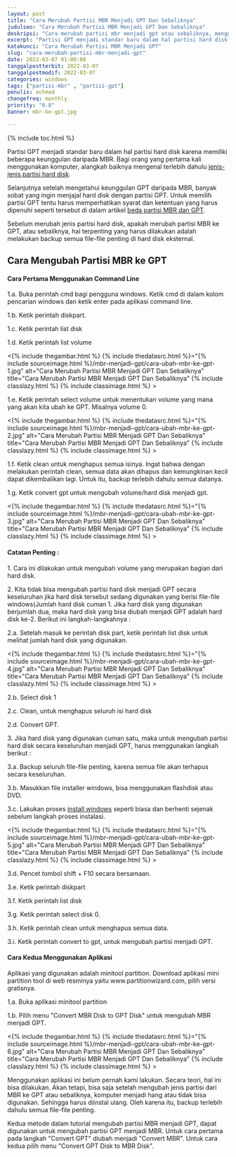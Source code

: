 ```yaml
---
layout: post
title: "Cara Merubah Partisi MBR Menjadi GPT Dan Sebaliknya"
judulseo: "Cara Merubah Partisi MBR Menjadi GPT Dan Sebaliknya"
deskripsi: "Cara merubah partisi mbr menjadi gpt atau sebaliknya, menggunakan command line windows atau aplikasi yang mendukung"
excerpt: "Partisi GPT menjadi standar baru dalam hal partisi hard disk karena memiliki beberapa keunggulan daripada MBR. Bagi orang yang pertama kali menggunakan komputer, alangkah baiknya mengenal terlebih dahulu"
katakunci: "Cara Merubah Partisi MBR Menjadi GPT"
slug: "cara-merubah-partisi-mbr-menjadi-gpt"
date: 2022-03-07 01:00:00
tanggalpostterbit: 2022-03-07
tanggalpostmodif: 2022-03-07
categories: windows
tags: ["partisi-mbr" , "partisi-gpt"]
penulis: achmad
changefreq: monthly
priority: "0.8"
banner: mbr-ke-gpt.jpg

---
```


{% include toc.html %}

<p>Partisi GPT menjadi standar baru dalam hal partisi hard disk karena memiliki beberapa keunggulan daripada MBR. Bagi orang yang pertama kali menggunakan komputer, alangkah baiknya mengenal terlebih dahulu <a href="/partisi-harddisk-windows">jenis-jenis partisi hard disk</a>.</p>

<p>Selanjutnya setelah mengetahui keunggulan GPT daripada MBR, banyak sobat yang ingin menjajal hard disk dengan partisi GPT. Untuk memilih partisi GPT tentu harus memperhatikan syarat dan ketentuan yang harus dipenuhi seperti tersebut di dalam artikel <a href="/perbedaan-partisi-mbr-dan-gpt">beda partisi MBR dan GPT</a>.</p>

<p>Sebelum merubah jenis partisi hard disk, apakah merubah partisi MBR ke GPT, atau sebaliknya, hal terpenting yang harus dilakukan adalah melakukan backup semua file-file penting di hard disk eksternal.</p>

## Cara Mengubah Partisi MBR ke GPT

<h4>Cara Pertama Menggunakan Command Line</h4>

<p>1.a. Buka perintah cmd bagi pengguna windows. Ketik cmd di dalam kolom pencarian windows dan ketik enter pada aplikasi command line.</p>

<p>1.b. Ketik perintah diskpart.</p>

<p>1.c. Ketik perintah list disk</p>

<p>1.d. Ketik perintah list volume</p>

<p><{% include thegambar.html %} {% include thedatasrc.html %}="{% include sourceimage.html %}/mbr-menjadi-gpt/cara-ubah-mbr-ke-gpt-1.jpg" alt="Cara Merubah Partisi MBR Menjadi GPT Dan Sebaliknya" title="Cara Merubah Partisi MBR Menjadi GPT Dan Sebaliknya"  {% include classlazy.html %} {% include classimage.html %} ></p>

<p>1.e. Ketik perintah select volume untuk menentukan volume yang mana yang akan kita ubah ke GPT. Misalnya volume 0.</p>

<p><{% include thegambar.html %} {% include thedatasrc.html %}="{% include sourceimage.html %}/mbr-menjadi-gpt/cara-ubah-mbr-ke-gpt-2.jpg" alt="Cara Merubah Partisi MBR Menjadi GPT Dan Sebaliknya" title="Cara Merubah Partisi MBR Menjadi GPT Dan Sebaliknya"  {% include classlazy.html %} {% include classimage.html %} ></p>

<p>1.f. Ketik clean untuk menghapus semua isinya. Ingat bahwa dengan melakukan perintah clean, semua data akan dihapus dan kemungkinan kecil dapat dikembalikan lagi. Untuk itu, backup terlebih dahulu semua datanya.</p>

<p>1.g. Ketik convert gpt untuk mengubah volume/hard disk menjadi gpt.</p>

<p><{% include thegambar.html %} {% include thedatasrc.html %}="{% include sourceimage.html %}/mbr-menjadi-gpt/cara-ubah-mbr-ke-gpt-3.jpg" alt="Cara Merubah Partisi MBR Menjadi GPT Dan Sebaliknya" title="Cara Merubah Partisi MBR Menjadi GPT Dan Sebaliknya"  {% include classlazy.html %} {% include classimage.html %} ></p>

<h4>Catatan Penting :</h4>

<p>1. Cara ini dilakukan untuk mengubah volume yang merupakan bagian dari hard disk.</p>

<p>2. Kita tidak bisa mengubah partisi hard disk menjadi GPT secara keseluruhan jika hard disk tersebut sedang digunakan yang berisi file-file windows(Jumlah hard disk cuman 1. Jika hard disk yang digunakan berjumlah dua, maka hard disk yang bisa diubah menjadi GPT adalah hard disk ke-2. Berikut ini langkah-langkahnya :</p>

<p>2.a. Setelah masuk ke perintah disk part, ketik perintah list disk untuk melihat jumlah hard disk yang digunakan.</p>

<p><{% include thegambar.html %} {% include thedatasrc.html %}="{% include sourceimage.html %}/mbr-menjadi-gpt/cara-ubah-mbr-ke-gpt-4.jpg" alt="Cara Merubah Partisi MBR Menjadi GPT Dan Sebaliknya" title="Cara Merubah Partisi MBR Menjadi GPT Dan Sebaliknya"  {% include classlazy.html %} {% include classimage.html %} ></p>

<p>2.b. Select disk 1</p>

<p>2.c. Clean, untuk menghapus seluruh isi hard disk</p>

<p>2.d. Convert GPT.</p>

<p>3. Jika hard disk yang digunakan cuman satu, maka untuk mengubah partisi hard disk secara keseluruhan menjadi GPT, harus menggunakan langkah berikut :</p>

<p>3.a. Backup seluruh file-file penting, karena semua file akan terhapus secara keseluruhan.</p>

<p>3.b. Masukkan file installer windows, bisa menggunakan flashdisk atau DVD.</p>

<p>3.c. Lakukan proses <a href="/cara-install-windows-10">install windows</a> seperti biasa dan berhenti sejenak sebelum langkah proses instalasi.</p>

<p><{% include thegambar.html %} {% include thedatasrc.html %}="{% include sourceimage.html %}/mbr-menjadi-gpt/cara-ubah-mbr-ke-gpt-5.jpg" alt="Cara Merubah Partisi MBR Menjadi GPT Dan Sebaliknya" title="Cara Merubah Partisi MBR Menjadi GPT Dan Sebaliknya"  {% include classlazy.html %} {% include classimage.html %} ></p>

<p>3.d. Pencet tombol shift + F10 secara bersamaan.</p>

<p>3.e. Ketik perintah diskpart</p>

<p>3.f. Ketik perintah list disk</p>

<p>3.g. Ketik perintah select disk 0.</p>

<p>3.h. Ketik perintah clean untuk menghapus semua data.</p>

<p>3.i. Ketik perintah convert to gpt, untuk mengubah partisi menjadi GPT.</p>

<h4>Cara Kedua Menggunakan Aplikasi</h4>

<p>Aplikasi yang digunakan adalah minitool partition. Download aplikasi mini partition tool di web resminya yaitu www.partitionwizard.com, pilih versi gratisnya.</p>

<p>1.a. Buka aplikasi minitool partition</p>

<p>1.b. Pilih menu "Convert MBR Disk to GPT Disk" untuk mengubah MBR menjadi GPT.</p>

<p><{% include thegambar.html %} {% include thedatasrc.html %}="{% include sourceimage.html %}/mbr-menjadi-gpt/cara-ubah-mbr-ke-gpt-6.jpg" alt="Cara Merubah Partisi MBR Menjadi GPT Dan Sebaliknya" title="Cara Merubah Partisi MBR Menjadi GPT Dan Sebaliknya"  {% include classlazy.html %} {% include classimage.html %} ></p>

<p>Menggunakan aplikasi ini belum pernah kami lakukan. Secara teori, hal ini bisa dilakukan. Akan tetapi, bisa saja setelah mengubah jenis partisi dari MBR ke GPT atau sebaliknya, komputer menjadi hang atau tidak bisa digunakan. Sehingga harus diinstal ulang. Oleh karena itu, backup terlebih dahulu semua file-file penting.</p>

<p>Kedua metode dalam tutorial mengubah partisi MBR menjadi GPT, dapat digunakan untuk mengubah partisi GPT menjadi MBR. Untuk cara pertama pada langkah "Convert GPT" diubah menjadi "Convert MBR". Untuk cara kedua pilih menu "Convert GPT Disk to MBR Disk".</p>